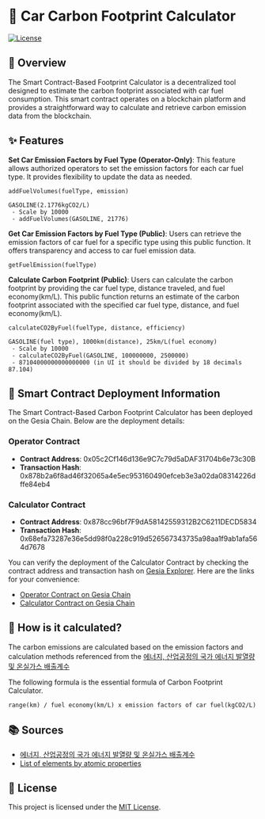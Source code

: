# 🚗 Car Carbon Footprint Calculator

[![License](https://img.shields.io/badge/License-MIT-blue.svg)](LICENSE)

## 📖 Overview
The Smart Contract-Based Footprint Calculator is a decentralized tool designed to estimate the carbon footprint associated with car fuel consumption. This smart contract operates on a blockchain platform and provides a straightforward way to calculate and retrieve carbon emission data from the blockchain.

## ✨ Features
**Set Car Emission Factors by Fuel Type (Operator-Only)**: This feature allows authorized operators to set the emission factors for each car fuel type. It provides flexibility to update the data as needed.
```
addFuelVolumes(fuelType, emission)

GASOLINE(2.1776kgCO2/L)
 - Scale by 10000
 - addFuelVolumes(GASOLINE, 21776)
```

**Get Car Emission Factors by Fuel Type (Public)**: Users can retrieve the emission factors of car fuel for a specific type using this public function. It offers transparency and access to car fuel emission data.
```
getFuelEmission(fuelType)
```

**Calculate Carbon Footprint (Public)**: Users can calculate the carbon footprint by providing the car fuel type, distance traveled, and fuel economy(km/L). This public function returns an estimate of the carbon footprint associated with the specified car fuel type, distance, and fuel economy(km/L).
```
calculateCO2ByFuel(fuelType, distance, efficiency)

GASOLINE(fuel type), 1000km(distance), 25km/L(fuel economy)
 - Scale by 10000
 - calculateCO2ByFuel(GASOLINE, 100000000, 2500000)
 - 87104000000000000000 (in UI it should be divided by 18 decimals 87.104)
```

## 🚀 Smart Contract Deployment Information

The Smart Contract-Based Carbon Footprint Calculator has been deployed on the Gesia Chain. Below are the deployment details:

### Operator Contract

- **Contract Address**: 0x05c2Cf146d136e9C7c79d5aDAF31704b6e73c30B
- **Transaction Hash**: 0x878b2a6f8ad46f32065a4e5ec953160490efceb3e3a02da08314226dffe84eb4

### Calculator Contract

- **Contract Address**: 0x878cc96bf7F9dA58142559312B2C6211DECD5834
- **Transaction Hash**: 0x68efa73287e36e5dd98f0a228c919d526567343735a98aa1f9ab1afa564d7678

You can verify the deployment of the Calculator Contract by checking the contract address and transaction hash on [Gesia Explorer](https://explorer.gesia.io). Here are the links for your convenience:

- [Operator Contract on Gesia Chain](https://explorer.gesia.io/address/0x05c2Cf146d136e9C7c79d5aDAF31704b6e73c30B)
- [Calculator Contract on Gesia Chain](https://explorer.gesia.io/address/0x878cc96bf7F9dA58142559312B2C6211DECD5834)

## 📝 How is it calculated?
The carbon emissions are calculated based on the emission factors and calculation methods referenced from the [에너지, 산업공정의 국가 에너지 발열량 및 온실가스 배출계수](https://tips.energy.or.kr/carbon/Ggas_tatistics03.do)

The following formula is the essential formula of Carbon Footprint Calculator.
``` plain
range(km) / fuel economy(km/L) x emission factors of car fuel(kgCO2/L)
 ```

## 📚 Sources
- [에너지, 산업공정의 국가 에너지 발열량 및 온실가스 배출계수](https://tips.energy.or.kr/carbon/Ggas_tatistics03.do)
- [List of elements by atomic properties](https://en.wikipedia.org/wiki/List_of_elements_by_atomic_properties)

## 📄 License
This project is licensed under the [MIT License](LICENSE).
